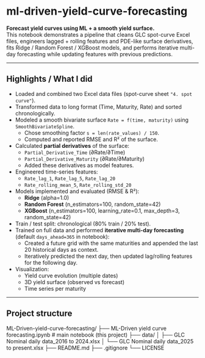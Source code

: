 # ml-driven-yield-curve-forecasting
**Forecast yield curves using ML + a smooth yield surface.**  
This notebook demonstrates a pipeline that cleans GLC spot-curve Excel files, engineers lagged + rolling features and PDE-like surface derivatives, fits Ridge / Random Forest / XGBoost models, and performs iterative multi-day forecasting while updating features with previous predictions.

---

## Highlights / What I did
- Loaded and combined two Excel data files (spot-curve sheet `"4. spot curve"`).
- Transformed data to long format (Time, Maturity, Rate) and sorted chronologically.
- Modeled a smooth bivariate surface `Rate = f(time, maturity)` using `SmoothBivariateSpline`.
  - Chose smoothing factor `s = len(rate_values) / 150`.
  - Computed and reported RMSE and R² of the surface.
- Calculated **partial derivatives** of the surface:
  - `Partial_Derivative_Time` (∂Rate/∂Time)
  - `Partial_Derivative_Maturity` (∂Rate/∂Maturity)
  - Added these derivatives as model features.
- Engineered time-series features:
  - `Rate_lag_1`, `Rate_lag_5`, `Rate_lag_20`
  - `Rate_rolling_mean_5`, `Rate_rolling_std_20`
- Models implemented and evaluated (RMSE & R²):
  - **Ridge** (alpha=1.0)
  - **Random Forest** (n_estimators=100, random_state=42)
  - **XGBoost** (n_estimators=100, learning_rate=0.1, max_depth=3, random_state=42)
- Train / test split: chronological (80% train / 20% test).
- Trained on full data and performed **iterative multi-day forecasting** (default `days_ahead=365` in notebook):
  - Created a future grid with the same maturities and appended the last 20 historical days as context.
  - Iteratively predicted the next day, then updated lag/rolling features for the following day.
- Visualization:
  - Yield curve evolution (multiple dates)
  - 3D yield surface (observed vs forecast)
  - Time series per maturity

---

## Project structure
ML-Driven-yield-curve-forecasting/
├── ML-Driven yield curve forecasting.ipynb # main notebook (this project)
├── data/
│ ├── GLC Nominal daily data_2016 to 2024.xlsx
│ └── GLC Nominal daily data_2025 to present.xlsx
├── README.md
├── .gitignore
└── LICENSE
